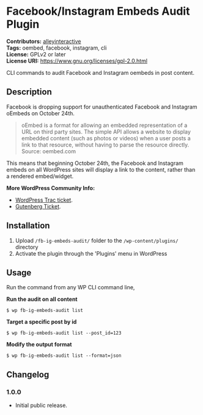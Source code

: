 # Facebook/Instagram Embeds Audit Plugin #
**Contributors:** [alleyinteractive](https://profiles.wordpress.org/alleyinteractive/)  
**Tags:** oembed, facebook, instagram, cli  
**License:** GPLv2 or later  
**License URI:** https://www.gnu.org/licenses/gpl-2.0.html  

CLI commands to audit Facebook and Instagram oembeds in post content.

## Description ##

Facebook is dropping support for unauthenticated Facebook and Instagram oEmbeds on October 24th.

> oEmbed is a format for allowing an embedded representation of a URL on third party sites. The simple API allows a website to display embedded content (such as photos or videos) when a user posts a link to that resource, without having to parse the resource directly.
Source: oembed.com

This means that beginning October 24th, the Facebook and Instagram embeds on all WordPress sites will display a link to the content, rather than a rendered embed/widget.

**More WordPress Community Info:**
* [WordPress Trac ticket](https://core.trac.wordpress.org/ticket/50861).
* [Gutenberg Ticket](https://github.com/WordPress/gutenberg/issues/24389).

## Installation ##

1. Upload `/fb-ig-embeds-audit/` folder to the `/wp-content/plugins/` directory
1. Activate the plugin through the 'Plugins' menu in WordPress

## Usage ##
Run the command from any WP CLI command line,

**Run the audit on all content**

`$ wp fb-ig-embeds-audit list`

**Target a specific post by id**

`$ wp fb-ig-embeds-audit list --post_id=123`

**Modify the output format**

`$ wp fb-ig-embeds-audit list --format=json`

## Changelog ##

### 1.0.0 ###

* Initial public release.
